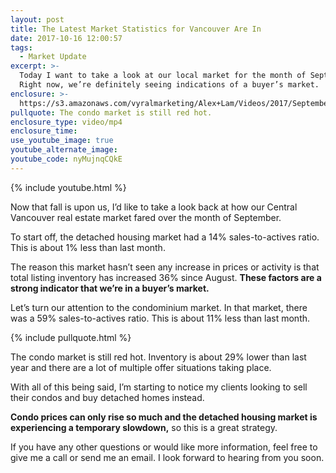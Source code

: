 ```yaml
---
layout: post
title: The Latest Market Statistics for Vancouver Are In
date: 2017-10-16 12:00:57
tags:
  - Market Update
excerpt: >-
  Today I want to take a look at our local market for the month of September.
  Right now, we’re definitely seeing indications of a buyer’s market.
enclosure: >-
  https://s3.amazonaws.com/vyralmarketing/Alex+Lam/Videos/2017/September+2017+Market+Recap-+Vancouver+Real+Estate+Agent.mp4
pullquote: The condo market is still red hot.
enclosure_type: video/mp4
enclosure_time:
use_youtube_image: true
youtube_alternate_image:
youtube_code: nyMujnqCQkE
---
```



{% include youtube.html %}

Now that fall is upon us, I’d like to take a look back at how our Central Vancouver real estate market fared over the month of September.

To start off, the detached housing market had a 14% sales-to-actives ratio. This is about 1% less than last month.

The reason this market hasn’t seen any increase in prices or activity is that total listing inventory has increased 36% since August. **These factors are a strong indicator that we’re in a buyer’s market.**

Let’s turn our attention to the condominium market. In that market, there was a 59% sales-to-actives ratio. This is about 11% less than last month.

{% include pullquote.html %}

The condo market is still red hot. Inventory is about 29% lower than last year and there are a lot of multiple offer situations taking place.

With all of this being said, I’m starting to notice my clients looking to sell their condos and buy detached homes instead.

**Condo prices can only rise so much and the detached housing market is experiencing a temporary slowdown,** so this is a great strategy.

If you have any other questions or would like more information, feel free to give me a call or send me an email. I look forward to hearing from you soon.